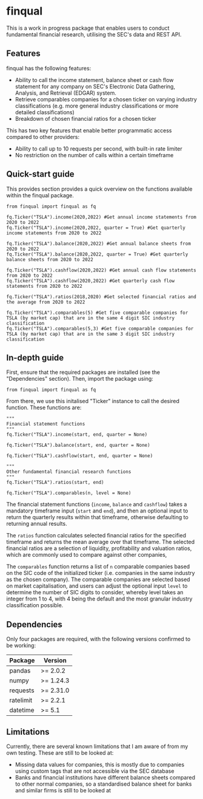 # finqual

This is a work in progress package that enables users to conduct fundamental financial research, utilising the SEC's data and REST API.

## Features

finqual has the following features:
 
- Ability to call the income statement, balance sheet or cash flow statement for any company on SEC's Electronic Data Gathering, Analysis, and Retrieval (EDGAR) system.
- Retrieve comparables companies for a chosen ticker on varying industry classifications (e.g. more general industry classifications or more detailed classifications)
- Breakdown of chosen financial ratios for a chosen ticker

This has two key features that enable better programmatic access compared to other providers:
- Ability to call up to 10 requests per second, with built-in rate limiter
- No restriction on the number of calls within a certain timeframe

## Quick-start guide

This provides section provides a quick overview on the functions available within the finqual package.

```
from finqual import finqual as fq

fq.Ticker("TSLA").income(2020,2022) #Get annual income statements from 2020 to 2022
fq.Ticker("TSLA").income(2020,2022, quarter = True) #Get quarterly income statements from 2020 to 2022

fq.Ticker("TSLA").balance(2020,2022) #Get annual balance sheets from 2020 to 2022
fq.Ticker("TSLA").balance(2020,2022, quarter = True) #Get quarterly balance sheets from 2020 to 2022

fq.Ticker("TSLA").cashflow(2020,2022) #Get annual cash flow statements from 2020 to 2022
fq.Ticker("TSLA").cashflow(2020,2022) #Get quarterly cash flow statements from 2020 to 2022

fq.Ticker("TSLA").ratios(2018,2020) #Get selected financial ratios and the average from 2020 to 2022

fq.Ticker("TSLA").comparables(5) #Get five comparable companies for TSLA (by market cap) that are in the same 4 digit SIC industry classification
fq.Ticker("TSLA").comparables(5,3) #Get five comparable companies for TSLA (by market cap) that are in the same 3 digit SIC industry classification
```

## In-depth guide

First, ensure that the required packages are installed (see the "Dependencies" section). Then, import the package using:
```
from finqual import finqual as fq
```

From there, we use this initalised "Ticker" instance to call the desired function. These functions are:
```
"""
Financial statement functions
"""
fq.Ticker("TSLA").income(start, end, quarter = None)

fq.Ticker("TSLA").balance(start, end, quarter = None)

fq.Ticker("TSLA").cashflow(start, end, quarter = None)

"""
Other fundamental financial research functions
"""
fq.Ticker("TSLA").ratios(start, end)

fq.Ticker("TSLA").comparables(n, level = None)
```

The financial statement functions (`income`, `balance` and `cashflow`) takes a mandatory timeframe input (`start` and `end`), and then an optional input to return the quarterly results within that timeframe, otherwise defaulting to returning annual results.

The `ratios` function calculates selected financial ratios for the specified timeframe and returns the mean average over that timeframe. The selected financial ratios are a selection of liquidity, profitability and valuation ratios, which are commonly used to compare against other companies,

The `comparables` function returns a list of `n` comparable companies based on the SIC code of the initialized ticker (i.e. companies in the same industry as the chosen company). The comparable companies are selected based on market capitalisation, and users can adjust the optional input `level` to determine the number of SIC digits to consider, whereby level takes an integer from 1 to 4, with 4 being the default and the most granular industry classification possible.

## Dependencies

Only four packages are required, with the following versions confirmed to be working:

| Package   | Version  |
|-----------|----------|
| pandas    | >= 2.0.2  |
| numpy     | >= 1.24.3 |
| requests  | >= 2.31.0 |
| ratelimit | >= 2.2.1  |
| datetime  | >= 5.1    |

## Limitations
Currently, there are several known limitations that I am aware of from my own testing. These are still to be looked at:

- Missing data values for companies, this is mostly due to companies using custom tags that are not accessible via the SEC database
- Banks and financial institutions have different balance sheets compared to other normal companies, so a standardised balance sheet for banks and similar firms is still to be looked at
